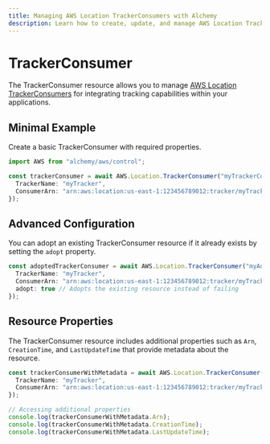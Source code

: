```yaml
---
title: Managing AWS Location TrackerConsumers with Alchemy
description: Learn how to create, update, and manage AWS Location TrackerConsumers using Alchemy Cloud Control.
---
```


# TrackerConsumer

The TrackerConsumer resource allows you to manage [AWS Location TrackerConsumers](https://docs.aws.amazon.com/location/latest/userguide/) for integrating tracking capabilities within your applications.

## Minimal Example

Create a basic TrackerConsumer with required properties.

```ts
import AWS from "alchemy/aws/control";

const trackerConsumer = await AWS.Location.TrackerConsumer("myTrackerConsumer", {
  TrackerName: "myTracker",
  ConsumerArn: "arn:aws:location:us-east-1:123456789012:tracker/myTracker"
});
```

## Advanced Configuration

You can adopt an existing TrackerConsumer resource if it already exists by setting the `adopt` property.

```ts
const adoptedTrackerConsumer = await AWS.Location.TrackerConsumer("myAdoptedTrackerConsumer", {
  TrackerName: "myTracker",
  ConsumerArn: "arn:aws:location:us-east-1:123456789012:tracker/myTracker",
  adopt: true // Adopts the existing resource instead of failing
});
```

## Resource Properties

The TrackerConsumer resource includes additional properties such as `Arn`, `CreationTime`, and `LastUpdateTime` that provide metadata about the resource.

```ts
const trackerConsumerWithMetadata = await AWS.Location.TrackerConsumer("myTrackerConsumerWithMetadata", {
  TrackerName: "myTracker",
  ConsumerArn: "arn:aws:location:us-east-1:123456789012:tracker/myTracker"
});

// Accessing additional properties
console.log(trackerConsumerWithMetadata.Arn);
console.log(trackerConsumerWithMetadata.CreationTime);
console.log(trackerConsumerWithMetadata.LastUpdateTime);
```
